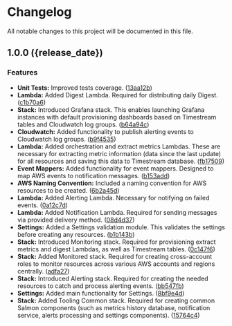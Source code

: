 # Changelog

All notable changes to this project will be documented in this file.

## 1.0.0 ({release_date})


### Features

* **Unit Tests:** Improved tests coverage. ([13aa12b](https://github.com/Soname-Solutions/salmon/commit/13aa12bbe7bf8af70f880863e3bfb8ad19349399))
* **Lambda:** Added Digest Lambda. Required for distributing daily Digest. ([c1b70a6](https://github.com/Soname-Solutions/salmon/commit/c1b70a66da2b8f845665ae1b76bd426334240d5e))
* **Stack:** Introduced Grafana stack. This enables launching Grafana instances with default provisioning dashboards based on Timestream tables and Cloudwatch log groups. ([b64a94c](https://github.com/Soname-Solutions/salmon/commit/b64a94c0cf97a8f44d8e6d110882cca2a1b7970e))
* **Cloudwatch:** Added functionality to publish alerting events to Cloudwatch log groups. ([b9f4535](https://github.com/Soname-Solutions/salmon/commit/b9f45358082c586af22cd494b6adf3867675251d))
* **Lambda:** Added orchestration and extract metrics Lambdas. These are necessary for extracting metric information (data since the last update) for all resources and saving this data to Timestream database. ([fb17509](https://github.com/Soname-Solutions/salmon/commit/fb1750996059cff7e1935dde6fa32360696f1215))
* **Event Mappers:** Added functionality for event mappers. Designed to map AWS events to notification messages. ([b153add](https://github.com/Soname-Solutions/salmon/commit/b153add530ab52b9a9006ca416033311168ca72a))
* **AWS Naming Convention:** Included a naming convention for AWS resources to be created. ([6b2a45d](https://github.com/Soname-Solutions/salmon/commit/6b2a45d4402658a412cadacb43f0dca7dd3f4cd2))
* **Lambda:** Added Alerting Lambda. Necessary for notifying on failed events. ([0a12c7d](https://github.com/Soname-Solutions/salmon/commit/0a12c7dc4786c8724ced3c0d8c01d397b44efd8f))
* **Lambda:** Added Notification Lambda. Required for sending messages via provided delivery method. ([08d4d37](https://github.com/Soname-Solutions/salmon/commit/08d4d37db0f0e7ad8562767117289289849d499c))
* **Settings:** Added a Settings validation module. This validates the settings before creating any resources. ([b1b143b](https://github.com/Soname-Solutions/salmon/commit/b1b143ba2fc89eaa13bc360e67799eba5eb83edf))
* **Stack:** Introduced Monitoring stack. Required for provisioning extract metrics and digest Lambdas, as well as Timestream tables. ([0c147f6](https://github.com/Soname-Solutions/salmon/commit/0c147f68594937f3ad3c46c15f422d017d00a5a4))
* **Stack:** Added Monitored stack. Required for creating cross-account roles to monitor resources across various AWS accounts and regions centrally. ([adfa27](https://github.com/Soname-Solutions/salmon/commit/adfa27ceae1f182e09c44245beb8894fe4575c0c))
* **Stack:** Introduced Alerting stack. Required for creating the needed resources to catch and process alerting events. ([bb547fb](https://github.com/Soname-Solutions/salmon/commit/bb547fb725169bd1dc5d488740e316e40d40fc64))
* **Settings:** Added main functionality for Settings. ([8bf9e4d](https://github.com/Soname-Solutions/salmon/commit/8bf9e4de391a9928e56a589e26702d9eacaf286c))
* **Stack:** Added Tooling Common stack. Required for creating common Salmon components (such as metrics history database, notification service, alerts processing and settings components). ([15764c4](https://github.com/Soname-Solutions/salmon/commit/15764c4318466bb158497bf57af479574f6e0ecf))